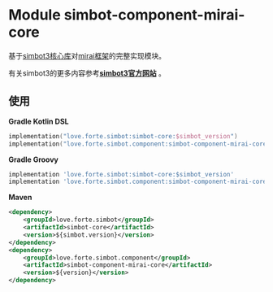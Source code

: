 # Module simbot-component-mirai-core

基于[simbot3核心库](https://github.com/simple-robot)对[mirai框架](https://github.com/mamoe/mirai)的完整实现模块。

有关simbot3的更多内容参考[**simbot3官方网站**](https://simbot.forte.love) 。

## 使用

**Gradle Kotlin DSL**
```kotlin
implementation("love.forte.simbot:simbot-core:$simbot_version")
implementation("love.forte.simbot.component:simbot-component-mirai-core:$version")
```

**Gradle Groovy**
```groovy
implementation 'love.forte.simbot:simbot-core:$simbot_version'
implementation 'love.forte.simbot.component:simbot-component-mirai-core:$version'
```

**Maven**
```xml
<dependency>
    <groupId>love.forte.simbot</groupId>
    <artifactId>simbot-core</artifactId>
    <version>${simbot.version}</version>
</dependency>
<dependency>
    <groupId>love.forte.simbot.component</groupId>
    <artifactId>simbot-component-mirai-core</artifactId>
    <version>${version}</version>
</dependency>
```

